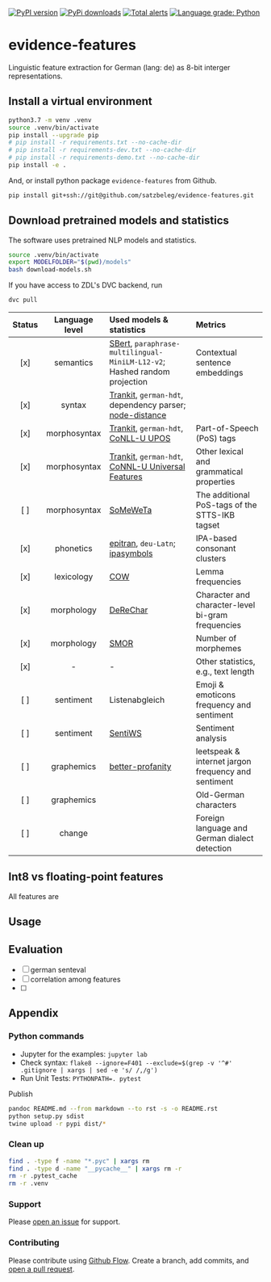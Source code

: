 [![PyPI version](https://badge.fury.io/py/evidence-features.svg)](https://badge.fury.io/py/evidence-features)
[![PyPi downloads](https://img.shields.io/pypi/dm/evidence-features)](https://img.shields.io/pypi/dm/evidence-features)
[![Total alerts](https://img.shields.io/lgtm/alerts/g/satzbeleg/evidence-features.svg?logo=lgtm&logoWidth=18)](https://lgtm.com/projects/g/satzbeleg/evidence-features/alerts/)
[![Language grade: Python](https://img.shields.io/lgtm/grade/python/g/satzbeleg/evidence-features.svg?logo=lgtm&logoWidth=18)](https://lgtm.com/projects/g/satzbeleg/evidence-features/context:python)

# evidence-features
Linguistic feature extraction for German (lang: de) as 8-bit interger representations.


## Install a virtual environment
```sh
python3.7 -m venv .venv
source .venv/bin/activate
pip install --upgrade pip
# pip install -r requirements.txt --no-cache-dir
# pip install -r requirements-dev.txt --no-cache-dir
# pip install -r requirements-demo.txt --no-cache-dir
pip install -e .
```

And, or install python package `evidence-features` from Github.

```sh
pip install git+ssh://git@github.com/satzbeleg/evidence-features.git
```


## Download pretrained models and statistics
The software uses pretrained NLP models and statistics.

```sh
source .venv/bin/activate
export MODELFOLDER="$(pwd)/models"
bash download-models.sh
```

If you have access to ZDL's DVC backend, run

```sh
dvc pull
```

| Status | Language level | Used models & statistics | Metrics |
|:---:|:---:|:---|:---|
| [x] | semantics | [SBert](http://dx.doi.org/10.18653/v1/D19-1410), `paraphrase-multilingual-MiniLM-L12-v2`; Hashed random projection | Contextual sentence embeddings |
| [x] | syntax | [Trankit](http://dx.doi.org/10.18653/v1/2021.eacl-demos.10), `german-hdt`, dependency parser; [node-distance](https://doi.org/10.5281/zenodo.5747823) | |
| [x] | morphosyntax | [Trankit](http://dx.doi.org/10.18653/v1/2021.eacl-demos.10), `german-hdt`, [CoNLL-U UPOS](https://universaldependencies.org/u/pos/index.html) | Part-of-Speech (PoS) tags |
| [x] | morphosyntax | [Trankit](http://dx.doi.org/10.18653/v1/2021.eacl-demos.10), `german-hdt`, [CoNNL-U Universal Features](https://universaldependencies.org/u/feat/index.html) | Other lexical and grammatical properties |
| [ ] | morphosyntax | [SoMeWeTa]() | The additional PoS-tags of the STTS-IKB tagset |
| [x] | phonetics | [epitran](https://aclanthology.org/L18-1429/), `deu-Latn`; [ipasymbols](https://pypi.org/project/ipasymbols/)  | IPA-based consonant clusters |
| [x] | lexicology | [COW](https://ids-pub.bsz-bw.de/frontdoor/index/index/year/2015/docId/3836) | Lemma frequencies |
| [x] | morphology | [DeReChar](https://www.ids-mannheim.de/fileadmin/kl/derewo) | Character and character-level bi-gram frequencies |
| [x] | morphology | [SMOR](https://aclanthology.org/L04-1275/) | Number of morphemes |
| [x] | - | - | Other statistics, e.g., text length |
| [ ] | sentiment | Listenabgleich | Emoji & emoticons frequency and sentiment |
| [ ] | sentiment | [SentiWS](https://aclanthology.org/L10-1339/) | Sentiment analysis |
| [ ] | graphemics | [better-profanity](https://github.com/snguyenthanh/better_profanity) | leetspeak & internet jargon frequency and sentiment |
| [ ] | graphemics | | Old-German characters |
| [ ] | change | | Foreign language and German dialect detection |


## Int8 vs floating-point features 
All features are 


## Usage



## Evaluation
- [ ] german senteval
- [ ] correlation among features
- [ ] 




## Appendix

### Python commands

* Jupyter for the examples: `jupyter lab`
* Check syntax: `flake8 --ignore=F401 --exclude=$(grep -v '^#' .gitignore | xargs | sed -e 's/ /,/g')`
* Run Unit Tests: `PYTHONPATH=. pytest`

Publish

```sh
pandoc README.md --from markdown --to rst -s -o README.rst
python setup.py sdist 
twine upload -r pypi dist/*
```

### Clean up 

```sh
find . -type f -name "*.pyc" | xargs rm
find . -type d -name "__pycache__" | xargs rm -r
rm -r .pytest_cache
rm -r .venv
```


### Support
Please [open an issue](https://github.com/satzbeleg/evidence-features/issues/new) for support.


### Contributing
Please contribute using [Github Flow](https://guides.github.com/introduction/flow/). Create a branch, add commits, and [open a pull request](https://github.com/satzbeleg/evidence-features/compare/).
